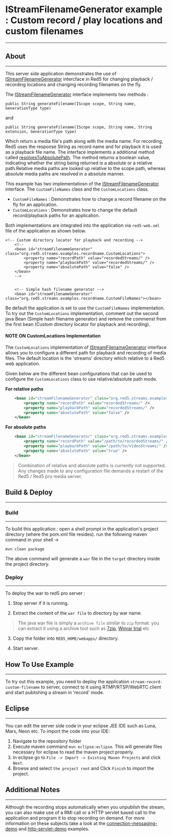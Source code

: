 # IStreamFilenameGenerator example : Custom record / play locations and custom filenames
---


## About
---

This server side application demonstrates the use of [IStreamFilenameGenerator](http://red5.org/javadoc/red5-server-common/org/red5/server/api/stream/IStreamFilenameGenerator.html) intercface in Red5 for changing playback / recording locations and changing recording filenames on the fly. 

The [IStreamFilenameGenerator](http://red5.org/javadoc/red5-server-common/org/red5/server/api/stream/IStreamFilenameGenerator.html) interface implements two methods :

```
public String generateFilename(IScope scope, String name, GenerationType type)
```

and

```
public String generateFilename(IScope scope, String name, String extension, GenerationType type) 

```

Which return a media file's path along with the media name. For recording, Red5 uses the response String as record name and for playback it is used as a playback file name. The interface implements a additional method called [resolvesToAbsolutePath](http://red5.org/javadoc/red5-server-common/org/red5/server/api/stream/IStreamFilenameGenerator.html#resolvesToAbsolutePath--). The method returns a boolean value, indicating whether the string being returned is a absolute or a relative path.Relative media paths are looked up relative to the scope path, whereas absolute media paths are resolved in a absolute manner.

This example has two implementatiosn of the [IStreamFilenameGenerator](http://red5.org/javadoc/red5-server-common/org/red5/server/api/stream/IStreamFilenameGenerator.html) interface. The `CustomFileNames` class and the `CustomLocations` class.


* `CustomFileNames` : Demonstrates how to change a record filename on the fly for an application.
* `CustomLocations` : Demonstrates how to change the default record/playback paths for an application.


Both implementations are integrated into the application via `red5-web.xml` file of the application as shown below.

```
<!-- Custom directory locator for playback and recording -->
	<!--
	<bean id="streamFilenameGenerator" class="org.red5.streams.examples.recordname.CustomLocations"> 
   		<property name="recordPath" value="recordedStreams/" /> 
   		<property name="playbackPath" value="recordedStreams/" /> 
   		<property name="absolutePath" value="false" /> 
	</bean>
	-->
	
	
	<!-- Simple hash filename generator -->
	<bean id="streamFilenameGenerator" class="org.red5.streams.examples.recordname.CustomFileNames"></bean>
```

Be default the application is set to use the `CustomFileNames` implementation. To try out the `CustomLocations` implementation, comment out the second java Bean (Simple hash filename generator) and remove the commenst from the first bean (Custom directory locator for playback and recording).


#### NOTE ON CustomLocations Implementation


The `CustomLocations` implementation of [IStreamFilenameGenerator](http://red5.org/javadoc/red5-server-common/org/red5/server/api/stream/IStreamFilenameGenerator.html) interface allows you to configure a different path for playback and recording of media files. The default location is the 'streams' directory which relative to a Red5 web application.

Given below are the different bean configurations that can be used to configure the `CustomLocations` class to use relative/absolute path mode.

__For relative paths__

```xml
	<bean id="streamFilenameGenerator" class="org.red5.streams.examples.recordname.CustomLocations"> 
   		<property name="recordPath" value="recordedStreams/" /> 
   		<property name="playbackPath" value="recordedStreams/" /> 
   		<property name="absolutePath" value="false" /> 
	</bean>
```


__For absolute paths__

```xml
	<bean id="streamFilenameGenerator" class="org.red5.streams.examples.recordname.CustomLocations"> 
   		<property name="recordPath" value="/path/to/recordedStreams/" /> 
   		<property name="playbackPath" value="/path/to/videoStreams/" /> 
   		<property name="absolutePath" value="true" /> 
	</bean>
```

> Combination of relative and absolute paths is currently not supported.
> Any changes made to any configuration file demands a restart of the Red5 / Red5 pro media server.



## Build & Deploy
---

### Build
---

To build this application : open a shell prompt in the application's project directory (where the pom.xml file resides). run the following maven command in your shell -> 

``` 
mvn clean package 

```

The above command will generate a `war` file in the `target` directory inside the project directory. 


### Deploy
---

To deploy the war to red5 pro server :

1. Stop server if it is running.

2. Extract the content of the `war file` to directory by war name. 

> The java war file is simply a `archive file` similar to `zip` format. you can extract it using a archive tool such as [7zip](#http://www.7-zip.org/), [Winrar trial](#http://www.rarlab.com/download.htm) etc

3. Copy the folder into `RED5_HOME/webapps/` directory.

4. Start server.



## How To Use Example
---

To try out this example, you need to deploy the application `stream-record-custom-filename` to server, connect to it using RTMP/RTSP/WebRTC client and start publishing a stream in 'record' mode. 



## Eclipse
---

You can edit the server side code in your eclipse JEE IDE such as Luna, Mars, Neon etc. To import the code into your IDE:

1. Navigate to the repository folder
2. Execute maven command `mvn eclipse:eclipse`. This will generate files necessary for eclipse to read the maven project properly.
3. In eclipse go to `File -> Import -> Existing Maven Projects` and click `Next`.
4. Browse and select `the project root` and Click `Finish` to import the project.



## Additional Notes
---


Although the recording stops automatically when you unpublish the stream, you can also make use of a RMI call or a HTTP servlet based call to the application and program it to stop recording on demand. For more information on these subjects take a look at the [connection-messaging-demo](https://github.com/rajdeeprath/red5-development-series/tree/master/code-examples/server-side/red5-connection-examples/connection-messaging-demo) and [http-servlet-demo](https://github.com/rajdeeprath/red5-development-series/tree/master/code-examples/server-side/red5-misc-examples/http-servlet-demo) examples.



